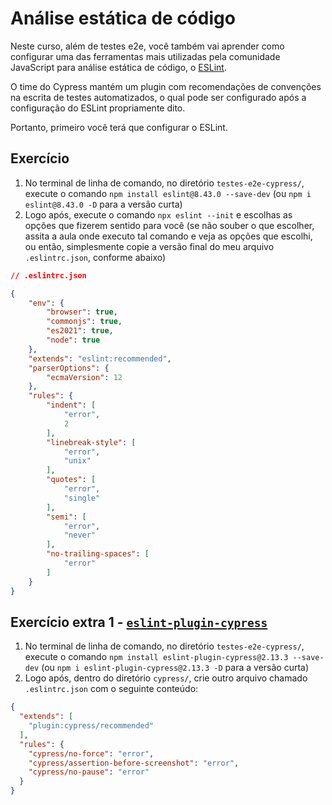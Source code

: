 # Análise estática de código

Neste curso, além de testes e2e, você também vai aprender como configurar uma das ferramentas mais utilizadas pela comunidade JavaScript para análise estática de código, o [ESLint](http://npmjs.com/package/eslint).

O time do Cypress mantém um plugin com recomendações de convenções na escrita de testes automatizados, o qual pode ser configurado após a configuração do ESLint propriamente dito.

Portanto, primeiro você terá que configurar o ESLint.

## Exercício

1. No terminal de linha de comando, no diretório `testes-e2e-cypress/`, execute o comando `npm install eslint@8.43.0 --save-dev` (ou `npm i eslint@8.43.0 -D` para a versão curta)
2. Logo após, execute o comando `npx eslint --init` e escolhas as opções que fizerem sentido para você (se não souber o que escolher, assita a aula onde executo tal comando e veja as opções que escolhi, ou então, simplesmente copie a versão final do meu arquivo `.eslintrc.json`, conforme abaixo)

```json
// .eslintrc.json

{
    "env": {
        "browser": true,
        "commonjs": true,
        "es2021": true,
        "node": true
    },
    "extends": "eslint:recommended",
    "parserOptions": {
        "ecmaVersion": 12
    },
    "rules": {
        "indent": [
            "error",
            2
        ],
        "linebreak-style": [
            "error",
            "unix"
        ],
        "quotes": [
            "error",
            "single"
        ],
        "semi": [
            "error",
            "never"
        ],
        "no-trailing-spaces": [
            "error"
        ]
    }
}

```

## Exercício extra 1 - [`eslint-plugin-cypress`](https://www.npmjs.com/package/eslint-plugin-cypress)

1. No terminal de linha de comando, no diretório `testes-e2e-cypress/`, execute o comando `npm install eslint-plugin-cypress@2.13.3 --save-dev` (ou `npm i eslint-plugin-cypress@2.13.3 -D` para a versão curta)
2. Logo após, dentro do diretório `cypress/`, crie outro arquivo chamado `.eslintrc.json` com o seguinte conteúdo:

```.eslintrc.json
{
  "extends": [
    "plugin:cypress/recommended"
  ],
  "rules": {
    "cypress/no-force": "error",
    "cypress/assertion-before-screenshot": "error",
    "cypress/no-pause": "error"
  }
}

```